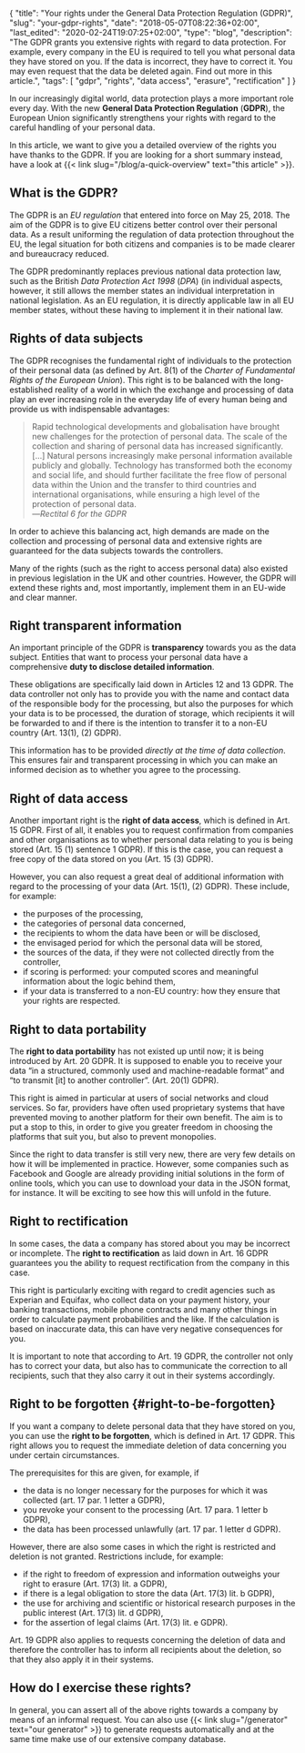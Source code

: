 {
	"title": "Your rights under the General Data Protection Regulation (GDPR)",
	"slug": "your-gdpr-rights",
	"date": "2018-05-07T08:22:36+02:00",
	"last_edited": "2020-02-24T19:07:25+02:00",
	"type": "blog",
	"description": "The GDPR grants you extensive rights with regard to data protection. For example, every company in the EU is required to tell you what personal data they have stored on you. If the data is incorrect, they have to correct it. You may even request that the data be deleted again. Find out more in this article.",
	"tags": [ "gdpr", "rights", "data access", "erasure", "rectification" ]
}

In our increasingly digital world, data protection plays a more important role every day. With the new **General Data Protection Regulation** (**GDPR**), the European Union significantly strengthens your rights with regard to the careful handling of your personal data.

In this article, we want to give you a detailed overview of the rights you have thanks to the GDPR. If you are looking for a short summary instead, have a look at {{< link slug="/blog/a-quick-overview" text="this article" >}}.

## What is the GDPR?

The GDPR is an *EU regulation* that entered into force on May 25, 2018. The aim of the GDPR is to give EU citizens better control over their personal data. As a result uniforming the regulation of data protection throughout the EU, the legal situation for both citizens and companies is to be made clearer and bureaucracy reduced.

The GDPR predominantly replaces previous national data protection law, such as the British *Data Protection Act 1998* (*DPA*) (in individual aspects, however, it still allows the member states an individual interpretation in national legislation. As an EU regulation, it is directly applicable law in all EU member states, without these having to implement it in their national law.

## Rights of data subjects

The GDPR recognises the fundamental right of individuals to the protection of their personal data (as defined by Art. 8(1) of the *Charter of Fundamental Rights of the European Union*). This right is to be balanced with the long-established reality of a world in which the exchange and processing of data play an ever increasing role in the everyday life of every human being and provide us with indispensable advantages:

> Rapid technological developments and globalisation have brought new challenges for the protection of personal data. The scale of the collection and sharing of personal data has increased significantly. […] Natural persons increasingly make personal information available publicly and globally. Technology has transformed both the economy and social life, and should further facilitate the free flow of personal data within the Union and the transfer to third countries and international organisations, while ensuring a high level of the protection of personal data.  
> —<cite>Rectital 6 for the GDPR</cite>

In order to achieve this balancing act, high demands are made on the collection and processing of personal data and extensive rights are guaranteed for the data subjects towards the controllers.

Many of the rights (such as the right to access personal data) also existed in previous legislation in the UK and other countries. However, the GDPR will extend these rights and, most importantly, implement them in an EU-wide and clear manner.

## Right transparent information

An important principle of the GDPR is **transparency** towards you as the data subject. Entities that want to process your personal data have a comprehensive **duty to disclose detailed information**.

These obligations are specifically laid down in Articles 12 and 13 GDPR. The data controller not only has to provide you with the name and contact data of the responsible body for the processing, but also the purposes for which your data is to be processed, the duration of storage, which recipients it will be forwarded to and if there is the intention to transfer it to a non-EU country (Art. 13(1), (2) GDPR).

This information has to be provided *directly at the time of data collection*. This ensures fair and transparent processing in which you can make an informed decision as to whether you agree to the processing.

## Right of data access

Another important right is the **right of data access**, which is defined in Art. 15 GDPR. First of all, it enables you to request confirmation from companies and other organisations as to whether personal data relating to you is being stored (Art. 15 (1) sentence 1 GDPR). If this is the case, you can request a free copy of the data stored on you (Art. 15 (3) GDPR).

However, you can also request a great deal of additional information with regard to the processing of your data (Art. 15(1), (2) GDPR). These include, for example:

* the purposes of the processing,
* the categories of personal data concerned,
* the recipients to whom the data have been or will be disclosed,
* the envisaged period for which the personal data will be stored,
* the sources of the data, if they were not collected directly from the controller,
* if scoring is performed: your computed scores and meaningful information about the logic behind them,
* if your data is transferred to a non-EU country: how they ensure that your rights are respected.

## Right to data portability

The **right to data portability** has not existed up until now; it is being introduced by Art. 20 GDPR. It is supposed to enable you to receive your data “in a structured, commonly used and machine-readable format” and “to transmit [it] to another controller”. (Art. 20(1) GDPR).

This right is aimed in particular at users of social networks and cloud services. So far, providers have often used proprietary systems that have prevented moving to another platform for their own benefit. The aim is to put a stop to this, in order to give you greater freedom in choosing the platforms that suit you, but also to prevent monopolies.

Since the right to data transfer is still very new, there are very few details on how it will be implemented in practice. However, some companies such as Facebook and Google are already providing initial solutions in the form of online tools, which you can use to download your data in the JSON format, for instance. It will be exciting to see how this will unfold in the future.

## Right to rectification

In some cases, the data a company has stored about you may be incorrect or incomplete. The **right to rectification** as laid down in Art. 16 GDPR guarantees you the ability to request rectification from the company in this case.

This right is particularly exciting with regard to credit agencies such as Experian and Equifax, who collect data on your payment history, your banking transactions, mobile phone contracts and many other things in order to calculate payment probabilities and the like. If the calculation is based on inaccurate data, this can have very negative consequences for you.

It is important to note that according to Art. 19 GDPR, the controller not only has to correct your data, but also has to communicate the correction to all recipients, such that they also carry it out in their systems accordingly.

## Right to be forgotten {#right-to-be-forgotten}

If you want a company to delete personal data that they have stored on you, you can use the **right to be forgotten**, which is defined in Art. 17 GDPR. This right allows you to request the immediate deletion of data concerning you under certain circumstances.

The prerequisites for this are given, for example, if

* the data is no longer necessary for the purposes for which it was collected (art. 17 par. 1 letter a GDPR),
* you revoke your consent to the processing (Art. 17 para. 1 letter b GDPR),
* the data has been processed unlawfully (art. 17 par. 1 letter d GDPR).

However, there are also some cases in which the right is restricted and deletion is not granted. Restrictions include, for example:

* if the right to freedom of expression and information outweighs your right to erasure (Art. 17(3) lit. a GDPR),
* if there is a legal obligation to store the data (Art. 17(3) lit. b GDPR),
* the use for archiving and scientific or historical research purposes in the public interest (Art. 17(3) lit. d GDPR),
* for the assertion of legal claims (Art. 17(3) lit. e GDPR).

Art. 19 GDPR also applies to requests concerning the deletion of data and therefore the controller has to inform all recipients about the deletion, so that they also apply it in their systems.

## How do I exercise these rights?

In general, you can assert all of the above rights towards a company by means of an informal request. You can also use {{< link slug="/generator" text="our generator" >}} to generate requests automatically and at the same time make use of our extensive company database.

<!-- TODO: Write and link article. -->
